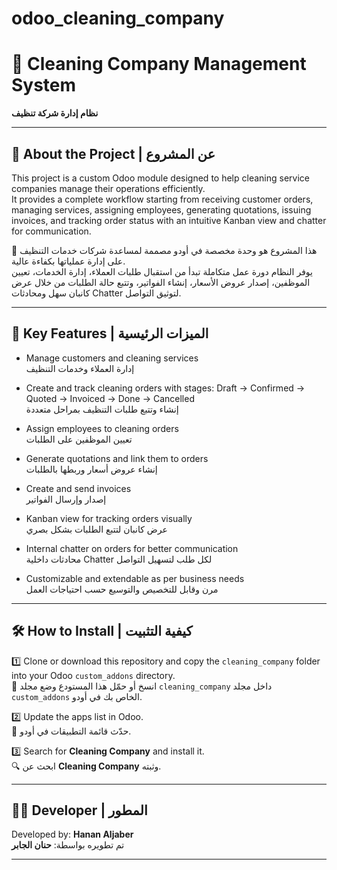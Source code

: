 # odoo_cleaning_company
# 🧹 Cleaning Company Management System
**نظام إدارة شركة تنظيف**

---

## 📖 About the Project | عن المشروع

This project is a custom Odoo module designed to help cleaning service companies manage their operations efficiently.  
It provides a complete workflow starting from receiving customer orders, managing services, assigning employees, generating quotations, issuing invoices, and tracking order status with an intuitive Kanban view and chatter for communication.

📌 هذا المشروع هو وحدة مخصصة في أودو مصممة لمساعدة شركات خدمات التنظيف على إدارة عملياتها بكفاءة عالية.  
يوفر النظام دورة عمل متكاملة تبدأ من استقبال طلبات العملاء، إدارة الخدمات، تعيين الموظفين، إصدار عروض الأسعار، إنشاء الفواتير، وتتبع حالة الطلبات من خلال عرض كانبان سهل ومحادثات Chatter لتوثيق التواصل.

---

## 🚀 Key Features | الميزات الرئيسية

- Manage customers and cleaning services  
  إدارة العملاء وخدمات التنظيف

- Create and track cleaning orders with stages: Draft → Confirmed → Quoted → Invoiced → Done → Cancelled  
  إنشاء وتتبع طلبات التنظيف بمراحل متعددة

- Assign employees to cleaning orders  
  تعيين الموظفين على الطلبات

- Generate quotations and link them to orders  
  إنشاء عروض أسعار وربطها بالطلبات

- Create and send invoices  
  إصدار وإرسال الفواتير

- Kanban view for tracking orders visually  
  عرض كانبان لتتبع الطلبات بشكل بصري

- Internal chatter on orders for better communication  
  محادثات داخلية Chatter لكل طلب لتسهيل التواصل

- Customizable and extendable as per business needs  
  مرن وقابل للتخصيص والتوسيع حسب احتياجات العمل

---

## 🛠️ How to Install | كيفية التثبيت

1️⃣ Clone or download this repository and copy the `cleaning_company` folder into your Odoo `custom_addons` directory.  
📁 انسخ أو حمّل هذا المستودع وضع مجلد `cleaning_company` داخل مجلد `custom_addons` الخاص بك في أودو.

2️⃣ Update the apps list in Odoo.  
🔄 حدّث قائمة التطبيقات في أودو.

3️⃣ Search for **Cleaning Company** and install it.  
🔍 ابحث عن **Cleaning Company** وثبته.

---

## 👩‍💻 Developer | المطور

Developed by: **Hanan Aljaber**  
تم تطويره بواسطة: **حنان الجابر**



---

